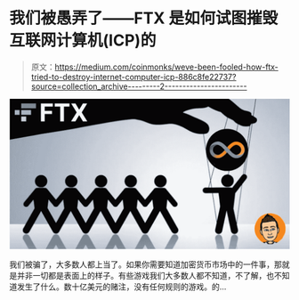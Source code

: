 # 我们被愚弄了——FTX 是如何试图摧毁互联网计算机(ICP)的

> 原文：<https://medium.com/coinmonks/weve-been-fooled-how-ftx-tried-to-destroy-internet-computer-icp-886c8fe22737?source=collection_archive---------2----------------------->

![](img/3fb1f6602b487a037ad1d1fa2b74342f.png)

我们被骗了，大多数人都上当了。如果你需要知道加密货币市场中的一件事，那就是并非一切都是表面上的样子。有些游戏我们大多数人都不知道，不了解，也不知道发生了什么。数十亿美元的赌注，没有任何规则的游戏。的…